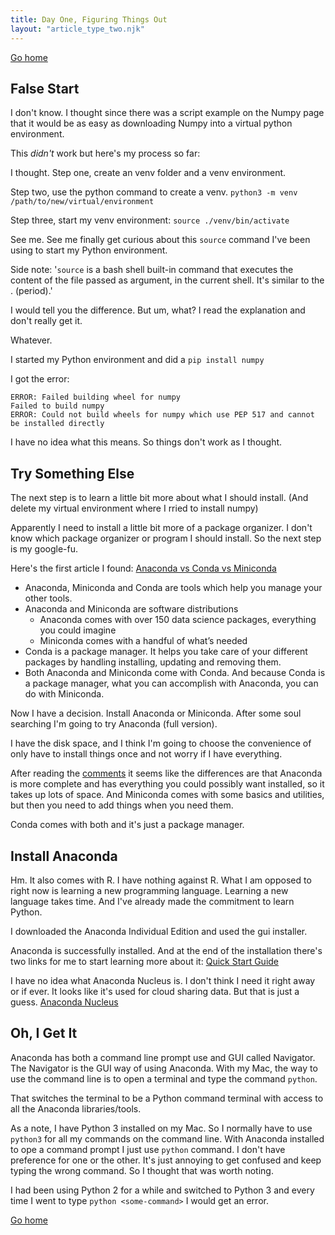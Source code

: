 ```yaml
---
title: Day One, Figuring Things Out
layout: "article_type_two.njk"
---
```

[Go home](/index.html)

## False Start
I don't know. I thought since there was a script example on the Numpy page that it would be as easy as downloading Numpy into a virtual python environment. 

This *didn't* work but here's my process so far:

I thought. Step one, create an venv folder and a venv environment.

Step two, use the python command to create a venv. 
`python3 -m venv /path/to/new/virtual/environment`

Step three, start my venv environment:
`source ./venv/bin/activate`

See me. See me finally get curious about this `source` command I've been using to start my Python environment.

Side note:
'`source` is a bash shell built-in command that executes the content of the file passed as argument, in the current shell. It's similar to the . (period).'

I would tell you the difference. But um, what? I read the explanation and don't really get it. 

Whatever.

I started my Python environment and did a `pip install numpy`

I got the error:
```
ERROR: Failed building wheel for numpy
Failed to build numpy
ERROR: Could not build wheels for numpy which use PEP 517 and cannot be installed directly
```

I have no idea what this means. So things don't work as I thought.

## Try Something Else

The next step is to learn a little bit more about what I should install. (And delete my virtual environment where I rried to install numpy)

Apparently I need to install a little bit more of a package organizer. I don't know which package organizer or program I should install. So the next step is my google-fu.

Here's the first article I found:
[Anaconda vs Conda vs Miniconda](https://towardsdatascience.com/get-your-computer-ready-for-machine-learning-how-what-and-why-you-should-use-anaconda-miniconda-d213444f36d6)

- Anaconda, Miniconda and Conda are tools which help you manage your other tools.
- Anaconda and Miniconda are software distributions
  - Anaconda comes with over 150 data science packages, everything you could imagine
  - Miniconda comes with a handful of what’s needed
- Conda is a package manager. It helps you take care of your different packages by handling installing, updating and removing them.
- Both Anaconda and Miniconda come with Conda. And because Conda is a package manager, what you can accomplish with Anaconda, you can do with Miniconda. 

Now I have a decision. Install Anaconda or Miniconda. After some soul searching I'm going to try Anaconda (full version).

I have the disk space, and I think I'm going to choose the convenience of only have to install things once and not worry if I have everything. 

After reading the [comments](https://stackoverflow.com/questions/45421163/anaconda-vs-miniconda) it seems like the differences are that Anaconda is more complete and has everything you could possibly want installed, so it takes up lots of space. And Miniconda comes with some basics and utilities, but then you need to add things when you need them.

Conda comes with both and it's just a package manager.

## Install Anaconda

Hm. It also comes with R. I have nothing against R. What I am opposed to right now is learning a new programming language. Learning a new language takes time. And I've already made the commitment to learn Python.

I downloaded the Anaconda Individual Edition and used the gui installer.

Anaconda is successfully installed. And at the end of the installation there's two links for me to start learning more about it:
[Quick Start Guide](https://www.anaconda.com/products/individual/installation-success?source=osx_installer)

I have no idea what Anaconda Nucleus is. I don't think I need it right away or if ever. It looks like it's used for cloud sharing data. But that is just a guess.
[Anaconda Nucleus](https://anaconda.cloud/tutorials/getting-started-with-anaconda-individual-edition?source=osx_installer)

## Oh, I Get It
Anaconda has both a command line prompt use and GUI called Navigator. The Navigator is the GUI way of using Anaconda. With my Mac, the way to use the command line is to open a terminal and type the command `python`.

That switches the terminal to be a Python command terminal with access to all the Anaconda libraries/tools.

As a note, I have Python 3 installed on my Mac. So I normally have to use `python3` for all my commands on the command line. With Anaconda installed to ope a command prompt I just use `python` command. I don't have preference for one or the other. It's just annoying to get confused and keep typing the wrong command. So I thought that was worth noting.

I had been using Python 2 for a while and switched to Python 3 and every time I went to type `python <some-command>` I would get an error. 

[Go home](/index.html)
